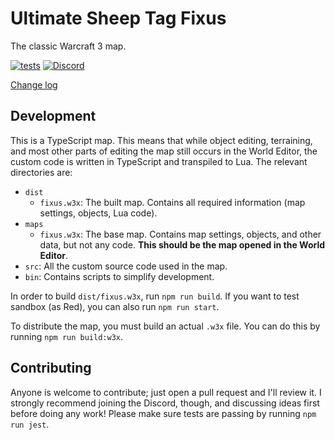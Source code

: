 # Ultimate Sheep Tag Fixus

The classic Warcraft 3 map.

[![tests](https://github.com/voces/fixus/workflows/test/badge.svg)](https://github.com/voces/fixus/actions?query=workflow%3Atest)
[![Discord](https://img.shields.io/discord/232301193718661121)](https://discord.gg/Y4dHvwX)

[Change log](CHANGELOG.md)

## Development
This is a TypeScript map. This means that while object editing, terraining, and most other parts of editing the map still occurs in the World Editor, the custom code is written in TypeScript and transpiled to Lua. The relevant directories are:
- `dist`
  - `fixus.w3x`: The built map. Contains all required information (map settings, objects, Lua code).
- `maps`
  - `fixus.w3x`: The base map. Contains map settings, objects, and other data, but not any code. **This should be the map opened in the World Editor**.
- `src`: All the custom source code used in the map.
- `bin`: Contains scripts to simplify development.

In order to build `dist/fixus.w3x`, run `npm run build`. If you want to test sandbox (as Red), you can also run `npm run start`.

To distribute the map, you must build an actual `.w3x` file. You can do this by running `npm run build:w3x`.

## Contributing
Anyone is welcome to contribute; just open a pull request and I'll review it. I strongly recommend joining the Discord, though, and discussing ideas first before doing any work! Please make sure tests are passing by running `npm run jest`.
